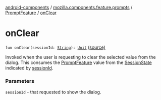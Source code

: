[android-components](../../index.md) / [mozilla.components.feature.prompts](../index.md) / [PromptFeature](index.md) / [onClear](./on-clear.md)

# onClear

`fun onClear(sessionId: `[`String`](https://kotlinlang.org/api/latest/jvm/stdlib/kotlin/-string/index.html)`): `[`Unit`](https://kotlinlang.org/api/latest/jvm/stdlib/kotlin/-unit/index.html) [(source)](https://github.com/mozilla-mobile/android-components/blob/master/components/feature/prompts/src/main/java/mozilla/components/feature/prompts/PromptFeature.kt#L363)

Invoked when the user is requesting to clear the selected value from the dialog.
This consumes the [PromptFeature](index.md) value from the [SessionState](../../mozilla.components.browser.state.state/-session-state/index.md) indicated by [sessionId](on-clear.md#mozilla.components.feature.prompts.PromptFeature$onClear(kotlin.String)/sessionId).

### Parameters

`sessionId` - that requested to show the dialog.